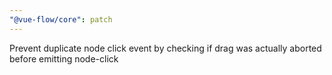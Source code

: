 ```yaml
---
"@vue-flow/core": patch
---
```


Prevent duplicate node click event by checking if drag was actually aborted before emitting node-click
